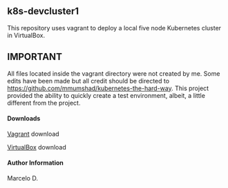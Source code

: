 ## k8s-devcluster1
This repository uses vagrant to deploy a local five node Kubernetes cluster in VirtualBox.

## IMPORTANT
All files located inside the vagrant directory were not created by me. Some edits have been made but all credit should be directed to https://github.com/mmumshad/kubernetes-the-hard-way. This project provided the ability to quickly create a test environment, albeit, a little different from the project.

#### Downloads

[Vagrant](https://www.vagrantup.com/downloads) download

[VirtualBox](https://www.virtualbox.org/wiki/Downloads) download

#### Author Information

Marcelo D.